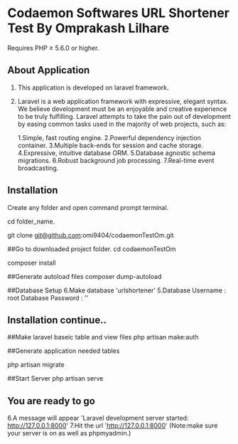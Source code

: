 # Codaemon Softwares URL Shortener Test By Omprakash Lilhare

Requires PHP ≥ 5.6.0 or higher.

## About Application

1. This application is developed on laravel framework.
2. Laravel is a web application framework with expressive, elegant syntax. We believe development must be an 	 enjoyable and creative experience to be truly fulfilling. 
Laravel attempts to take the pain out of development by easing common tasks used in the majority of web projects, such as:

	1.Simple, fast routing engine.
	2.Powerful dependency injection container.
	3.Multiple back-ends for session and cache storage.
	4.Expressive, intuitive database ORM.
	5.Database agnostic schema migrations.
	6.Robust background job processing.
	7.Real-time event broadcasting.

## Installation

Create any folder and open command prompt terminal.

cd folder_name.

git clone git@github.com:omi9404/codaemonTestOm.git

##Go to downloaded project folder.
cd codaemonTestOm 

composer install

##Generate autoload files
composer dump-autoload

##Database Setup
6.Make database 'urlshortener'
5.Database Username : root
  Database Password : ''

## Installation continue..
##Make laravel baseic table and view files
php artisan make:auth

##Generate application needed tables

php artisan migrate

##Start Server
php artisan serve



## You are ready to go
  
6.A message will appear 'Laravel development server started: <http://127.0.0.1:8000>'
7.Hit the url 'http://127.0.0.1:8000' (Note:make sure your server is on as well as phpmyadmin.)






